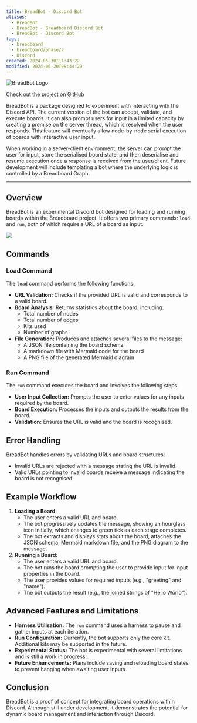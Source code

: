```yaml
---
title: BreadBot - Discord Bot
aliases:
  - BreadBot
  - BreadBot - Breadboard Discord Bot
  - BreadBot - Discord Bot
tags:
  - breadboard
  - breadboard/phase/2
  - Discord
created: 2024-05-30T11:43:22
modified: 2024-06-20T08:44:29
---
```


![BreadBot Logo](projects/Breadboard/files/Pasted%20image%2020240529141552.png)

[Check out the project on GitHub](https://github.com/ExaDev/breadbot/branches)

BreadBot is a package designed to experiment with interacting with the Discord API. The current version of the bot can accept, validate, and execute boards. It can also prompt users for input in a limited capacity by creating a promise on the server thread, which is resolved when the user responds. This feature will eventually allow node-by-node serial execution of boards with interactive user input.

When working in a server-client environment, the server can prompt the user for input, store the serialised board state, and then deserialise and resume execution once a response is received from the user/client. Future development will include templating a bot where the underlying logic is controlled by a Breadboard Graph.

---

## Overview

BreadBot is an experimental Discord bot designed for loading and running boards within the Breadboard project. It offers two primary commands: `load` and `run`, both of which require a URL of a board as input.

![](https://youtu.be/8xcRVE2FXrs)

## Commands

### Load Command

The `load` command performs the following functions:

- **URL Validation:** Checks if the provided URL is valid and corresponds to a valid board.
- **Board Analysis:** Returns statistics about the board, including:
	- Total number of nodes
	- Total number of edges
	- Kits used
	- Number of graphs
- **File Generation:** Produces and attaches several files to the message:
	- A JSON file containing the board schema
	- A markdown file with Mermaid code for the board
	- A PNG file of the generated Mermaid diagram

### Run Command

The `run` command executes the board and involves the following steps:

- **User Input Collection:** Prompts the user to enter values for any inputs required by the board.
- **Board Execution:** Processes the inputs and outputs the results from the board.
- **Validation:** Ensures the URL is valid and the board is recognised.

## Error Handling

BreadBot handles errors by validating URLs and board structures:

- Invalid URLs are rejected with a message stating the URL is invalid.
- Valid URLs pointing to invalid boards receive a message indicating the board is not recognised.

## Example Workflow

1. **Loading a Board:**
	- The user enters a valid URL and board.
	- The bot progressively updates the message, showing an hourglass icon initially, which changes to green tick as each stage completes.
	- The bot extracts and displays stats about the board, attaches the JSON schema, Mermaid markdown file, and the PNG diagram to the message.
2. **Running a Board:**
	- The user enters a valid URL and board.
	- The bot runs the board prompting the user to provide input for input properties in the board.
	- The user provides values for required inputs (e.g., "greeting" and "name").
	- The bot outputs the result (e.g., the joined strings of "Hello World").

## Advanced Features and Limitations

- **Harness Utilisation:** The `run` command uses a harness to pause and gather inputs at each iteration.
- **Run Configuration:** Currently, the bot supports only the core kit. Additional kits may be supported in the future.
- **Experimental Status:** The bot is experimental with several limitations and is still a work in progress.
- **Future Enhancements:** Plans include saving and reloading board states to prevent hanging when awaiting user inputs.

## Conclusion

BreadBot is a proof of concept for integrating board operations within Discord. Although still under development, it demonstrates the potential for dynamic board management and interaction through Discord.
